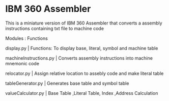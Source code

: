 # IBM 360 Assembler
This is a miniature version of IBM 360 Assembler that converts a assembly instructions containing txt file to machine code

Modules :     Functions


display.py  |  Functions: To display base, literal, symbol and machine table

machineInstructions.py  |  Converts assembly instructions into machine mnemonic code 

relocator.py  |  Assign relative location to assebly code and make literal table

tableGenerator.py  |  Generates base table and symbol table 

valueCalculator.py  |  Base Table ,Literal Table, Index ,Address Calculation
